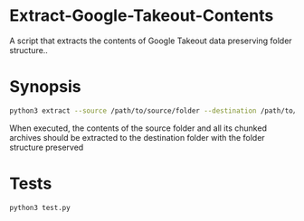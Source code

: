# Extract-Google-Takeout-Contents
A script that extracts the contents of Google Takeout data preserving folder structure..

# Synopsis

```bash
python3 extract --source /path/to/source/folder --destination /path/to/output/folder
```

When executed, the contents of the source folder and all its chunked archives should be extracted to 
the destination folder with the folder structure preserved

# Tests

```bash
python3 test.py
```